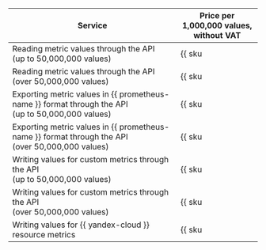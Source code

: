 | Service | Price per 1,000,000 values, <br>without VAT |
| ----- | ----- |
| Reading metric values through the API<br/>(up to 50,000,000 values) | {{ sku|USD|monitoring.point.api.read|string }} |
| Reading metric values through the API<br/>(over 50,000,000 values) | {{ sku|USD|monitoring.point.api.read|pricingRate.50|string }} |
| Exporting metric values in {{ prometheus-name }} format through the API<br/>(up to 50,000,000 values) | {{ sku|USD|monitoring.point.prometheus.export|string }} |
| Exporting metric values in {{ prometheus-name }} format through the API<br/>(over 50,000,000 values) | {{ sku|USD|monitoring.point.prometheus.export|pricingRate.50|string }} |
| Writing values for custom metrics through the API<br/>(up to 50,000,000 values) | {{ sku|USD|monitoring.point.write|string }} |
| Writing values for custom metrics through the API<br/>(over 50,000,000 values) | {{ sku|USD|monitoring.point.write|pricingRate.50|string }} |
| Writing values for {{ yandex-cloud }} resource metrics | {{ sku|USD|monitoring.point.dgauge.store|string }} |